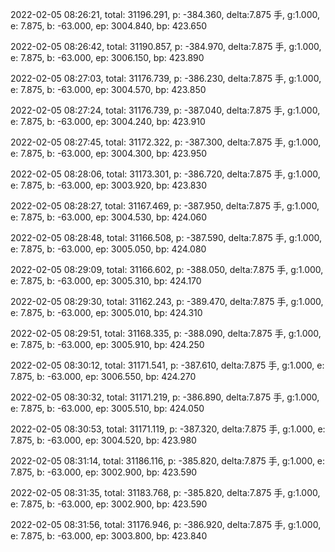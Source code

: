 2022-02-05 08:26:21, total: 31196.291, p: -384.360, delta:7.875 手, g:1.000, e: 7.875, b: -63.000, ep: 3004.840, bp: 423.650

2022-02-05 08:26:42, total: 31190.857, p: -384.970, delta:7.875 手, g:1.000, e: 7.875, b: -63.000, ep: 3006.150, bp: 423.890

2022-02-05 08:27:03, total: 31176.739, p: -386.230, delta:7.875 手, g:1.000, e: 7.875, b: -63.000, ep: 3004.570, bp: 423.850

2022-02-05 08:27:24, total: 31176.739, p: -387.040, delta:7.875 手, g:1.000, e: 7.875, b: -63.000, ep: 3004.240, bp: 423.910

2022-02-05 08:27:45, total: 31172.322, p: -387.300, delta:7.875 手, g:1.000, e: 7.875, b: -63.000, ep: 3004.300, bp: 423.950

2022-02-05 08:28:06, total: 31173.301, p: -386.720, delta:7.875 手, g:1.000, e: 7.875, b: -63.000, ep: 3003.920, bp: 423.830

2022-02-05 08:28:27, total: 31167.469, p: -387.950, delta:7.875 手, g:1.000, e: 7.875, b: -63.000, ep: 3004.530, bp: 424.060

2022-02-05 08:28:48, total: 31166.508, p: -387.590, delta:7.875 手, g:1.000, e: 7.875, b: -63.000, ep: 3005.050, bp: 424.080

2022-02-05 08:29:09, total: 31166.602, p: -388.050, delta:7.875 手, g:1.000, e: 7.875, b: -63.000, ep: 3005.310, bp: 424.170

2022-02-05 08:29:30, total: 31162.243, p: -389.470, delta:7.875 手, g:1.000, e: 7.875, b: -63.000, ep: 3005.010, bp: 424.310

2022-02-05 08:29:51, total: 31168.335, p: -388.090, delta:7.875 手, g:1.000, e: 7.875, b: -63.000, ep: 3005.910, bp: 424.250

2022-02-05 08:30:12, total: 31171.541, p: -387.610, delta:7.875 手, g:1.000, e: 7.875, b: -63.000, ep: 3006.550, bp: 424.270

2022-02-05 08:30:32, total: 31171.219, p: -386.890, delta:7.875 手, g:1.000, e: 7.875, b: -63.000, ep: 3005.510, bp: 424.050

2022-02-05 08:30:53, total: 31171.119, p: -387.320, delta:7.875 手, g:1.000, e: 7.875, b: -63.000, ep: 3004.520, bp: 423.980

2022-02-05 08:31:14, total: 31186.116, p: -385.820, delta:7.875 手, g:1.000, e: 7.875, b: -63.000, ep: 3002.900, bp: 423.590

2022-02-05 08:31:35, total: 31183.768, p: -385.820, delta:7.875 手, g:1.000, e: 7.875, b: -63.000, ep: 3002.900, bp: 423.590

2022-02-05 08:31:56, total: 31176.946, p: -386.920, delta:7.875 手, g:1.000, e: 7.875, b: -63.000, ep: 3003.800, bp: 423.840